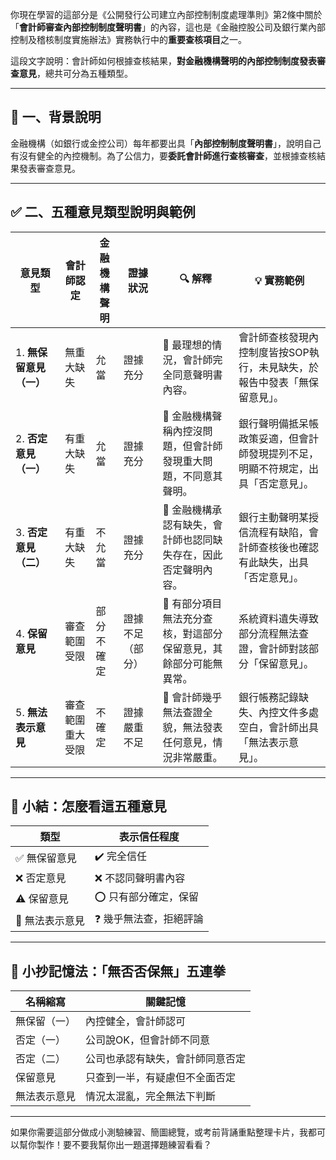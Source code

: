 你現在學習的這部分是《公開發行公司建立內部控制制度處理準則》第2條中關於「**會計師審查內部控制制度聲明書**」的內容，這也是《金融控股公司及銀行業內部控制及稽核制度實施辦法》實務執行中的**重要查核項目**之一。

這段文字說明：會計師如何根據查核結果，**對金融機構聲明的內部控制制度發表審查意見**，總共可分為五種類型。

---

## 📘 一、背景說明

金融機構（如銀行或金控公司）每年都要出具「**內部控制制度聲明書**」，說明自己有沒有健全的內控機制。為了公信力，要**委託會計師進行查核審查**，並根據查核結果發表審查意見。

---

## ✅ 二、五種意見類型說明與範例

| 意見類型 | 會計師認定 | 金融機構聲明 | 證據狀況 | 🔍 解釋 | 💡 實務範例 |
|----------|------------|----------------|--------------|----------------|----------------|
| 1. **無保留意見（一）** | 無重大缺失 | 允當 | 證據充分 | 💬 最理想的情況，會計師完全同意聲明書內容。 | 會計師查核發現內控制度皆按SOP執行，未見缺失，於報告中發表「無保留意見」。 |
| 2. **否定意見（一）** | 有重大缺失 | 允當 | 證據充分 | 💬 金融機構聲稱內控沒問題，但會計師發現重大問題，不同意其聲明。 | 銀行聲明備抵呆帳政策妥適，但會計師發現提列不足，明顯不符規定，出具「否定意見」。 |
| 3. **否定意見（二）** | 有重大缺失 | 不允當 | 證據充分 | 💬 金融機構承認有缺失，會計師也認同缺失存在，因此否定聲明內容。 | 銀行主動聲明某授信流程有缺陷，會計師查核後也確認有此缺失，出具「否定意見」。 |
| 4. **保留意見** | 審查範圍受限 | 部分不確定 | 證據不足（部分） | 💬 有部分項目無法充分查核，對這部分保留意見，其餘部分可能無異常。 | 系統資料遺失導致部分流程無法查證，會計師對該部分「保留意見」。 |
| 5. **無法表示意見** | 審查範圍重大受限 | 不確定 | 證據嚴重不足 | 💬 會計師幾乎無法查證全貌，無法發表任何意見，情況非常嚴重。 | 銀行帳務記錄缺失、內控文件多處空白，會計師出具「無法表示意見」。 |

---

## 🎯 小結：怎麼看這五種意見

| 類型 | 表示信任程度 |
|------|--------------|
| ✅ 無保留意見 | ✔️ 完全信任 |
| ❌ 否定意見 | ❌ 不認同聲明書內容 |
| ⚠️ 保留意見 | ⭕ 只有部分確定，保留 |
| 🚫 無法表示意見 | ❓ 幾乎無法查，拒絕評論 |

---

## 🧠 小抄記憶法：**「無否否保無」五連拳**

| 名稱縮寫 | 關鍵記憶 |
|---------|----------|
| 無保留（一） | 內控健全，會計師認可 |
| 否定（一） | 公司說OK，但會計師不同意 |
| 否定（二） | 公司也承認有缺失，會計師同意否定 |
| 保留意見 | 只查到一半，有疑慮但不全面否定 |
| 無法表示意見 | 情況太混亂，完全無法下判斷 |

---

如果你需要這部分做成小測驗練習、簡圖總覽，或考前背誦重點整理卡片，我都可以幫你製作！要不要我幫你出一題選擇題練習看看？